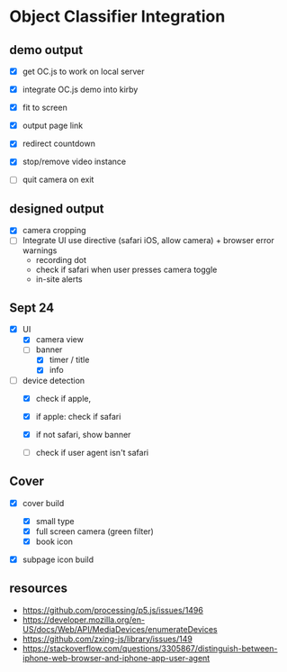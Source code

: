 # Object Classifier Integration

## demo output
- [x] get OC.js to work on local server
- [x] integrate OC.js demo into kirby
- [x] fit to screen
- [x] output page link
- [x] redirect countdown
- [x] stop/remove video instance
- [ ] quit camera on exit


## designed output
- [x] camera cropping
- [ ] Integrate UI use directive (safari iOS, allow camera) + browser error warnings
  - recording dot
  - check if safari when user presses camera toggle
  - in-site alerts



## Sept 24 
- [x] UI
	- [x] camera view
	- [ ] banner
		- [x] timer / title
		- [x] info
- [ ] device detection
	- [x] check if apple, 
	- [x] if apple: check if safari
	- [x] if not safari, show banner
	- [ ] check if user agent isn't safari






## Cover
- [x] cover build 
	- [x] small type
	- [x] full screen camera (green filter)
	- [x] book icon
- [x] subpage icon build









## resources
- https://github.com/processing/p5.js/issues/1496
- https://developer.mozilla.org/en-US/docs/Web/API/MediaDevices/enumerateDevices
- https://github.com/zxing-js/library/issues/149
- https://stackoverflow.com/questions/3305867/distinguish-between-iphone-web-browser-and-iphone-app-user-agent

